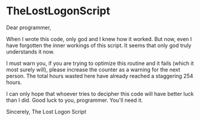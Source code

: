 # TheLostLogonScript

Dear programmer,

When I wrote this code, only god and I knew how it worked. But now, even I have forgotten the inner workings of this script. It seems that only god truly understands it now.

I must warn you, if you are trying to optimize this routine and it fails (which it most surely will), please increase the counter as a warning for the next person. The total hours wasted here have already reached a staggering 254 hours.

I can only hope that whoever tries to decipher this code will have better luck than I did. Good luck to you, programmer. You'll need it.

Sincerely,
The Lost Logon Script
